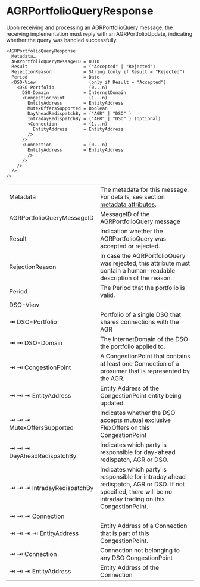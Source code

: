 # AGRPortfolioQueryResponse

Upon receiving and processing an AGRPortfolioQuery message, the receiving implementation must reply with an AGRPortfolioUpdate, indicating whether the query was handled successfully.

```
<AGRPortfolioQueryResponse
  Metadata…
  AGRPortfolioQueryMessageID = UUID
  Result                     = ("Accepted" | "Rejected")
  RejectionReason            = String (only if Result = "Rejected")
  Period                     = Date
  <DSO-View                    (only if Result = "Accepted")
    <DSO-Portfolio             (0...n)
      DSO-Domain             = InternetDomain
      <CongestionPoint         (1...n)
        EntityAddress        = EntityAddress
        MutexOffersSupported = Boolean
        DayAheadRedispatchBy = ("AGR" | "DSO" )
        IntradayRedispatchBy = ("AGR" | "DSO" ) (optional)
        <Connection          = (1...n)
          EntityAddress      = EntityAddress
        />
      />
      <Connection            = (0...n)
        EntityAddress        = EntityAddress
        />
      />
    />
  />
/>
```

|                            |                                                                                                                                                              |
|----------------------------|--------------------------------------------------------------------------------------------------------------------------------------------------------------|
| Metadata                   | The metadata for this message. For details, see section [metadata attributes](metadata-attributes.md).                                                       |
| AGRPortfolioQueryMessageID | MessageID of the AGRPortfolioQuery message                                                                                                                   |
| Result                     | Indication whether the AGRPortfolioQuery was accepted or rejected.                                                                                           |
| RejectionReason            | In case the AGRPortfolioQuery was rejected, this attribute must contain a human-readable description of the reason.                                          |
| Period                     | The Period that the portfolio is valid.                                                                                                                      |
| DSO-View                   |                                                                                                                                                              |
| ⇥ DSO-Portfolio            | Portfolio of a single DSO that shares connections with the AGR                                                                                               |
| ⇥ ⇥ DSO-Domain             | The InternetDomain of the DSO the portfolio applied to.                                                                                                      |
| ⇥ ⇥ CongestionPoint        | A CongestionPoint that contains at least one Connection of a prosumer that is represented by the AGR.                                                        |
| ⇥ ⇥ ⇥ EntityAddress        | Entity Address of the CongestionPoint entity being updated.                                                                                                  |
| ⇥ ⇥ ⇥ MutexOffersSupported | Indicates whether the DSO accepts mutual exclusive FlexOffers on this CongestionPoint                                                                        |
| ⇥ ⇥ ⇥ DayAheadRedispatchBy | Indicates which party is responsible for day-ahead redispatch, AGR or DSO.                                                                                   |
| ⇥ ⇥ ⇥ IntradayRedispatchBy | Indicates which party is responsible for intraday ahead redispatch, AGR or DSO. If not specified, there will be no intraday trading on this CongestionPoint. |
| ⇥ ⇥ ⇥ Connection           |                                                                                                                                                              |
| ⇥ ⇥ ⇥ ⇥ EntityAddress      | Entity Address of a Connection that is part of this CongestionPoint.                                                                                         |
| ⇥ ⇥ Connection             | Connection not belonging to any DSO CongestionPoint                                                                                                          |
| ⇥ ⇥ ⇥ EntityAddress        | Entity Address of the Connection                                                                                                                             |
